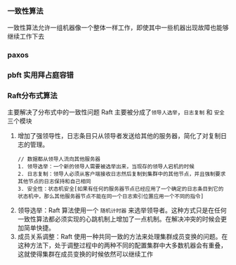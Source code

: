 ### 一致性算法
一致性算法允许一组机器像一个整体一样工作，即使其中一些机器出现故障也能够继续工作下去

### paxos
### pbft 实用拜占庭容错

### Raft分布式算法
主要解决了分布式中的一致性问题
Raft 主要被分成了`领导人选举`，`日志复制` 和 `安全` 三个模块
1. 增加了强领导性，日志条目只从领导者发送给其他的服务器，简化了对复制日志的管理。
    ```
    // 数据都从领导人流向其他服务器
    1. 领导选举：一个新的领导人需要被选举出来，当现存的领导人宕机的时候
    2. 日志复制：领导人必须从客户端接收日志然后复制到集群中的其他节点，并且强制要求其他节点的日志保持和自己相同
    3. 安全性：状态机安全[如果有任何的服务器节点已经应用了一个确定的日志条目到它的状态机中，那么其他服务器节点不能在同一个日志索引位置应用一个不同的指令]
    ```
2. 领导选举：Raft 算法使用一个 `随机计时器` 来选举领导者。这种方式只是在任何一致性算法都必须实现的心跳机制上增加了一点机制。在解决冲突的时候会更加简单快捷。
3. 成员关系调整：Raft 使用一种共同一致的方法来处理集群成员变换的问题。在这种方法下，处于调整过程中的两种不同的配置集群中大多数机器会有重叠，这就使得集群在成员变换的时候依然可以继续工作   